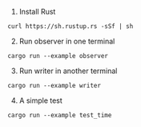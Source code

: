 

1. Install Rust

`curl https://sh.rustup.rs -sSf | sh`

2. Run observer in one terminal

`cargo run --example observer`

3. Run writer in another terminal

`cargo run --example writer`

4. A simple test

`cargo run --example test_time`
